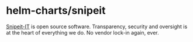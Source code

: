 # helm-charts/snipeit
[Snipeit-IT](http://www.snipeitapp.com) is open source software. Transparency, security and oversight is at the heart of everything we do. No vendor lock-in again, ever.